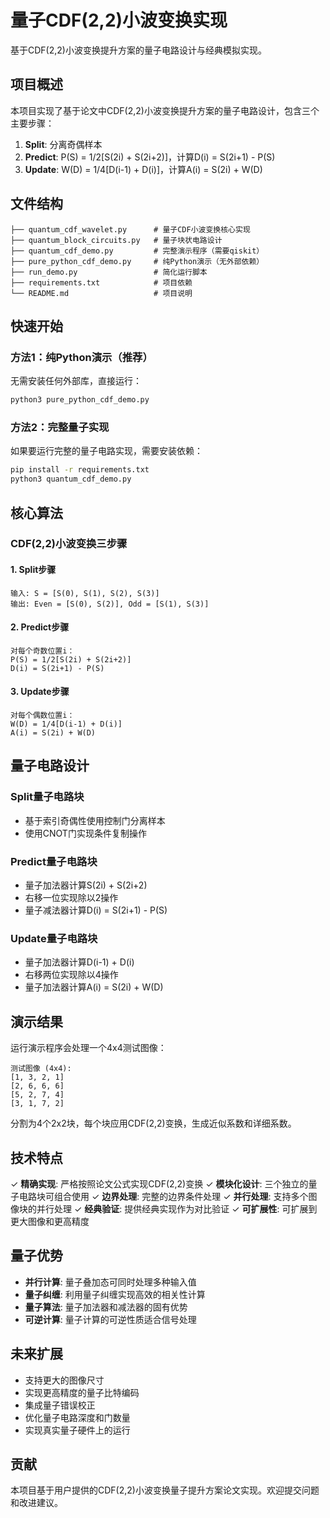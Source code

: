# 量子CDF(2,2)小波变换实现

基于CDF(2,2)小波变换提升方案的量子电路设计与经典模拟实现。

## 项目概述

本项目实现了基于论文中CDF(2,2)小波变换提升方案的量子电路设计，包含三个主要步骤：

1. **Split**: 分离奇偶样本
2. **Predict**: P(S) = 1/2[S(2i) + S(2i+2)]，计算D(i) = S(2i+1) - P(S)
3. **Update**: W(D) = 1/4[D(i-1) + D(i)]，计算A(i) = S(2i) + W(D)

## 文件结构

```
├── quantum_cdf_wavelet.py      # 量子CDF小波变换核心实现
├── quantum_block_circuits.py   # 量子块状电路设计
├── quantum_cdf_demo.py         # 完整演示程序（需要qiskit）
├── pure_python_cdf_demo.py     # 纯Python演示（无外部依赖）
├── run_demo.py                 # 简化运行脚本
├── requirements.txt            # 项目依赖
└── README.md                   # 项目说明
```

## 快速开始

### 方法1：纯Python演示（推荐）

无需安装任何外部库，直接运行：

```bash
python3 pure_python_cdf_demo.py
```

### 方法2：完整量子实现

如果要运行完整的量子电路实现，需要安装依赖：

```bash
pip install -r requirements.txt
python3 quantum_cdf_demo.py
```

## 核心算法

### CDF(2,2)小波变换三步骤

#### 1. Split步骤
```
输入: S = [S(0), S(1), S(2), S(3)]
输出: Even = [S(0), S(2)], Odd = [S(1), S(3)]
```

#### 2. Predict步骤
```
对每个奇数位置i：
P(S) = 1/2[S(2i) + S(2i+2)]
D(i) = S(2i+1) - P(S)
```

#### 3. Update步骤
```
对每个偶数位置i：
W(D) = 1/4[D(i-1) + D(i)]
A(i) = S(2i) + W(D)
```

## 量子电路设计

### Split量子电路块
- 基于索引奇偶性使用控制门分离样本
- 使用CNOT门实现条件复制操作

### Predict量子电路块
- 量子加法器计算S(2i) + S(2i+2)
- 右移一位实现除以2操作
- 量子减法器计算D(i) = S(2i+1) - P(S)

### Update量子电路块
- 量子加法器计算D(i-1) + D(i)
- 右移两位实现除以4操作
- 量子加法器计算A(i) = S(2i) + W(D)

## 演示结果

运行演示程序会处理一个4x4测试图像：

```
测试图像 (4x4):
[1, 3, 2, 1]
[2, 6, 6, 6]
[5, 2, 7, 4]
[3, 1, 7, 2]
```

分割为4个2x2块，每个块应用CDF(2,2)变换，生成近似系数和详细系数。

## 技术特点

✓ **精确实现**: 严格按照论文公式实现CDF(2,2)变换
✓ **模块化设计**: 三个独立的量子电路块可组合使用
✓ **边界处理**: 完整的边界条件处理
✓ **并行处理**: 支持多个图像块的并行处理
✓ **经典验证**: 提供经典实现作为对比验证
✓ **可扩展性**: 可扩展到更大图像和更高精度

## 量子优势

- **并行计算**: 量子叠加态可同时处理多种输入值
- **量子纠缠**: 利用量子纠缠实现高效的相关性计算
- **量子算法**: 量子加法器和减法器的固有优势
- **可逆计算**: 量子计算的可逆性质适合信号处理

## 未来扩展

- 支持更大的图像尺寸
- 实现更高精度的量子比特编码
- 集成量子错误校正
- 优化量子电路深度和门数量
- 实现真实量子硬件上的运行

## 贡献

本项目基于用户提供的CDF(2,2)小波变换量子提升方案论文实现。欢迎提交问题和改进建议。